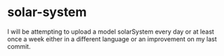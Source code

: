 solar-system
============

I will be attempting to upload a model solarSystem every day or at least once a week either in a different language or an improvement on my last commit.
